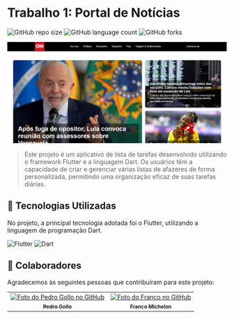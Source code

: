 # Trabalho 1: Portal de Notícias

![GitHub repo size](https://img.shields.io/github/repo-size/pbgollo/trabalho-1-web-1?style=for-the-badge)
![GitHub language count](https://img.shields.io/github/languages/count/pbgollo/trabalho-1-web-1?style=for-the-badge)
![GitHub forks](https://img.shields.io/github/forks/pbgollo/trabalho-1-web-1?style=for-the-badge)

<img src="assets/print.png" alt="Exemplo imagem">

> Este projeto é um aplicativo de lista de tarefas desenvolvido utilizando o framework Flutter e a linguagem Dart. Os usuários têm a capacidade de criar e gerenciar várias listas de afazeres de forma personalizada, permitindo uma organização eficaz de suas tarefas diárias.
## 🔧 Tecnologias Utilizadas

No projeto, a principal tecnologia adotada foi o Flutter, utilizando a linguagem de programação Dart.

![Flutter](https://img.shields.io/badge/Flutter-%2302569B.svg?style=for-the-badge&logo=Flutter&logoColor=white)
![Dart](https://img.shields.io/badge/dart-%230175C2.svg?style=for-the-badge&logo=dart&logoColor=white)

## 🤝 Colaboradores

Agradecemos às seguintes pessoas que contribuíram para este projeto:

<table>
  <tr>
    <td align="center">
      <a href="https://github.com/pbgollo" title="Perfil do Pedro Gollo no GitHub">
        <img src="https://avatars.githubusercontent.com/u/130512644" width="100px;" alt="Foto do Pedro Gollo no GitHub"/><br>
        <sub>
          <b>Pedro Gollo</b>
        </sub>
      </a>
    </td>
    <td align="center">
      <a href="https://github.com/FasterThanM" title="Perfil do Franco no GitHub">
        <img src="https://avatars.githubusercontent.com/u/129175432?v=4" width="100px;" alt="Foto do Franco no GitHub"/><br>
        <sub>
          <b>Franco Michelon</b>
        </sub>
      </a>
    </td>
  </tr>
</table>

